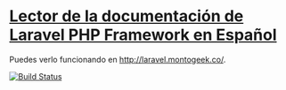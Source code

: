 # [Lector de la documentación de Laravel PHP Framework en Español](https://github.com/montogeek/laravel-docs-es)

Puedes verlo funcionando en http://laravel.montogeek.co/.

[![Build Status](https://snap-ci.com/montogeek/laravel-docs-reader/branch/master/build_image)](https://snap-ci.com/montogeek/laravel-docs-reader/branch/master)
